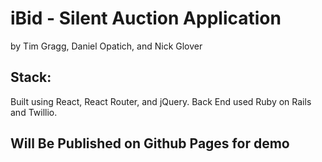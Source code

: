 # iBid - Silent Auction Application
by Tim Gragg, Daniel Opatich, and Nick Glover

## Stack:

Built using React, React Router, and jQuery. Back End used Ruby on Rails and Twillio.

## Will Be Published on Github Pages for demo
